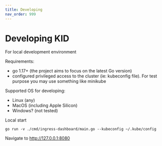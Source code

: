 ```yaml
---
title: Developing
nav_order: 999
---
```


# Developing KID

For local development environment

Requirements:

- go 1.17+ (the project aims to focus on the latest Go version)
- configured privileged access to the cluster (ie: kubeconfig file). For test purpose you may use something like minikube

Supported OS for developing:

- Linux (any)
- MacOS (including Apple Silicon)
- Windows? (not tested)


Local start

    go run -v ./cmd/ingress-dashboard/main.go --kubeconfig ~/.kube/config

Navigate to http://127.0.0.1:8080
